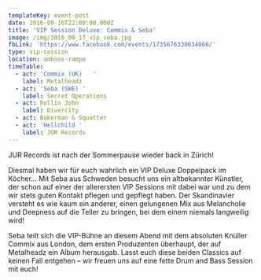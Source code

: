 ```yaml
---
templateKey: event-post
date: 2016-09-16T22:00:00.000Z
title: 'VIP Session Deluxe: Commix & Seba'
image: /img/2016_09_17_vip_seba.jpg
fbLink: 'https://www.facebook.com/events/1735676330034068/'
type: vip-session
location: amboss-rampe
timeTable:
  - act: 'Commix (UK)   '
    label: Metalheadz
  - act: 'Seba (SWE) '
    label: Secret Operations
  - act: Rollin John
    label: Divercity
  - act: Bakerman & Squatter
  - act: 'Hellchild '
    label: JUR Records
---
```

JUR Records ist nach der Sommerpause wieder back in Zürich!

Diesmal haben wir für euch wahrlich ein VIP Deluxe Doppelpack im Köcher… Mit Seba aus Schweden besucht uns ein altbekannter Künstler, der schon auf einer der allerersten VIP Sessions mit dabei war und zu dem wir stets guten Kontakt pflegen und gepflegt haben. Der Skandinavier versteht es wie kaum ein anderer, einen gelungenen Mix aus Melancholie und Deepness auf die Teller zu bringen, bei dem einem niemals langweilig wird!

Seba teilt sich die VIP-Bühne an diesem Abend mit dem absoluten Knüller Commix aus London, dem ersten Produzenten überhaupt, der auf Metalheadz ein Album herausgab. Lasst euch diese beiden Classics auf keinen Fall entgehen – wir freuen uns auf eine fette Drum and Bass Session mit euch!
